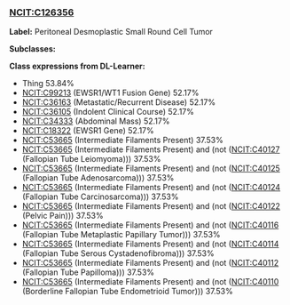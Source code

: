 
### [NCIT:C126356](http://purl.obolibrary.org/obo/NCIT_C126356)
**Label:** Peritoneal Desmoplastic Small Round Cell Tumor

**Subclasses:** 

**Class expressions from DL-Learner:**

- Thing 53.84%
- [NCIT:C99213](http://purl.obolibrary.org/obo/NCIT_C99213) (EWSR1/WT1 Fusion Gene) 52.17%
- [NCIT:C36163](http://purl.obolibrary.org/obo/NCIT_C36163) (Metastatic/Recurrent Disease) 52.17%
- [NCIT:C36105](http://purl.obolibrary.org/obo/NCIT_C36105) (Indolent Clinical Course) 52.17%
- [NCIT:C34333](http://purl.obolibrary.org/obo/NCIT_C34333) (Abdominal Mass) 52.17%
- [NCIT:C18322](http://purl.obolibrary.org/obo/NCIT_C18322) (EWSR1 Gene) 52.17%
- [NCIT:C53665](http://purl.obolibrary.org/obo/NCIT_C53665) (Intermediate Filaments Present) 37.53%
- [NCIT:C53665](http://purl.obolibrary.org/obo/NCIT_C53665) (Intermediate Filaments Present) and (not ([NCIT:C40127](http://purl.obolibrary.org/obo/NCIT_C40127) (Fallopian Tube Leiomyoma))) 37.53%
- [NCIT:C53665](http://purl.obolibrary.org/obo/NCIT_C53665) (Intermediate Filaments Present) and (not ([NCIT:C40125](http://purl.obolibrary.org/obo/NCIT_C40125) (Fallopian Tube Adenosarcoma))) 37.53%
- [NCIT:C53665](http://purl.obolibrary.org/obo/NCIT_C53665) (Intermediate Filaments Present) and (not ([NCIT:C40124](http://purl.obolibrary.org/obo/NCIT_C40124) (Fallopian Tube Carcinosarcoma))) 37.53%
- [NCIT:C53665](http://purl.obolibrary.org/obo/NCIT_C53665) (Intermediate Filaments Present) and (not ([NCIT:C40122](http://purl.obolibrary.org/obo/NCIT_C40122) (Pelvic Pain))) 37.53%
- [NCIT:C53665](http://purl.obolibrary.org/obo/NCIT_C53665) (Intermediate Filaments Present) and (not ([NCIT:C40116](http://purl.obolibrary.org/obo/NCIT_C40116) (Fallopian Tube Metaplastic Papillary Tumor))) 37.53%
- [NCIT:C53665](http://purl.obolibrary.org/obo/NCIT_C53665) (Intermediate Filaments Present) and (not ([NCIT:C40114](http://purl.obolibrary.org/obo/NCIT_C40114) (Fallopian Tube Serous Cystadenofibroma))) 37.53%
- [NCIT:C53665](http://purl.obolibrary.org/obo/NCIT_C53665) (Intermediate Filaments Present) and (not ([NCIT:C40112](http://purl.obolibrary.org/obo/NCIT_C40112) (Fallopian Tube Papilloma))) 37.53%
- [NCIT:C53665](http://purl.obolibrary.org/obo/NCIT_C53665) (Intermediate Filaments Present) and (not ([NCIT:C40110](http://purl.obolibrary.org/obo/NCIT_C40110) (Borderline Fallopian Tube Endometrioid Tumor))) 37.53%


